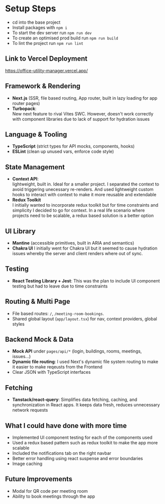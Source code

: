 # Setup Steps

- cd into the base project
- Install packages with `npm i`
- To start the dev server run `npm run dev`
- To create an optimised prod build run `npm run build`
- To lint the project run `npm run lint`

## Link to Vercel Deployment

https://office-utility-manager.vercel.app/

## Framework & Rendering

- **Next.js** (SSR, file based routing, App router, built in lazy loading for app router pages)
- **Turbopack**: <br>New next feature to rival Vites SWC. However, doesn't work correctly with component libraries due to lack of support for hydration issues

## Language & Tooling

- **TypeScript** (strict types for API mocks, components, hooks)
- **ESLint** (clean up unused vars, enforce code style)

## State Management

- **Context API**: <br> lightweight, built in. Ideal for a smaller project. I separated the context to avoid triggering unecessary re-renders. And used lightweight custom hooks to interact with context to make it more reusable and extendable
- **Redux Toolkit** <br>I initially wanted to incorporate redux toolkit but for time constraints and simplicity I decided to go for context. In a real life scenario where projects need to be scalable, a redux based solution is a better option

## UI Library

- **Mantine** (accessible primitives, built in ARIA and semantics)
- **Chakra UI** I initially went for Chakra UI but it seemed to cause hydration issues whereby the server and client renders where out of sync.

## Testing

- **React Testing Library + Jest**: This was the plan to include UI component testing but had to leave due to time constraints

## Routing & Multi Page

- File based routes: `/`, `/meeting-room-bookings`.
- Shared global layout (`app/layout.tsx`) for nav, context providers, global styles

## Backend Mock & Data

- **Mock API** under `pages/api/*` (login, buildings, rooms, meetings, issues…)
- **Dynamic file routing**: I used Next's dynamic file system routing to make it easier to make reqeusts from the Frontend
- Clear JSON with TypeScript interfaces

## Fetching

- **Tanstack/react-query**: Simplifies data fetching, caching, and synchronization in React apps. It keeps data fresh, reduces unnecessary network requests

## What I could have done with more time

- Implemented UI component testing for each of the components used
- Used a redux based pattern such as redux toolkit to make the app more scalable
- Included the notifications tab on the right navbar
- Better error handling using react suspense and error boundaries
- Image caching

## Future Improvements

- Modal for QR code per meeting room
- Ability to book meetings through the app
